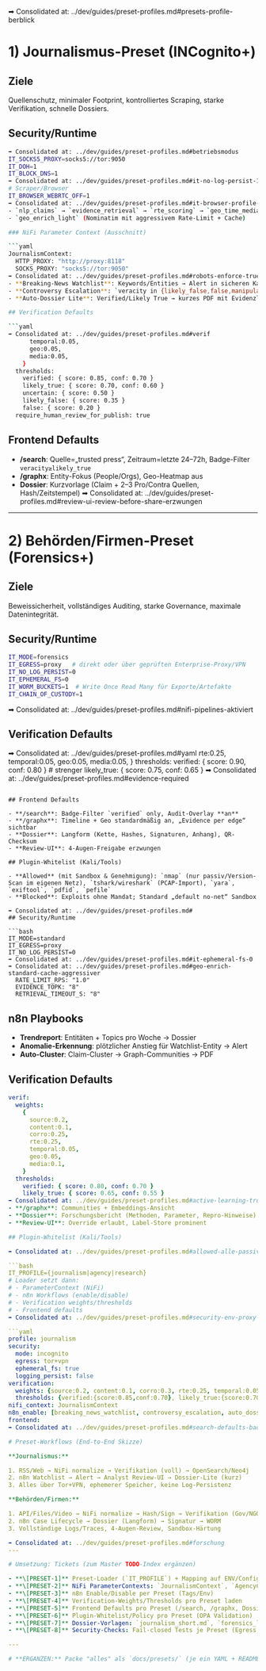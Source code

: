 ➡ Consolidated at: ../dev/guides/preset-profiles.md#presets-profile-berblick
# 1) Journalismus-Preset (INCognito+)

## Ziele

Quellenschutz, minimaler Footprint, kontrolliertes Scraping, starke Verifikation, schnelle Dossiers.

## Security/Runtime

```bash
➡ Consolidated at: ../dev/guides/preset-profiles.md#betriebsmodus
IT_SOCKS5_PROXY=socks5://tor:9050
IT_DOH=1
IT_BLOCK_DNS=1
➡ Consolidated at: ../dev/guides/preset-profiles.md#it-no-log-persist-1
# Scraper/Browser
IT_BROWSER_WEBRTC_OFF=1
➡ Consolidated at: ../dev/guides/preset-profiles.md#it-browser-profile-strict
- `nlp_claims` → `evidence_retrieval` → `rte_scoring` → `geo_time_media` → `aggregate_upsert` (voller Verifikationspfad)
- `geo_enrich_light` (Nominatim mit aggressivem Rate-Limit + Cache)

### NiFi Parameter Context (Ausschnitt)

```yaml
JournalismContext:
  HTTP_PROXY: "http://proxy:8118"
  SOCKS_PROXY: "socks5://tor:9050"
➡ Consolidated at: ../dev/guides/preset-profiles.md#robots-enforce-true
- **Breaking-News Watchlist**: Keywords/Entities → Alert in sicheren Kanal (z.B. Matrix/Signal via Relay)
- **Controversy Escalation**: `veracity in {likely_false,false,manipulative}` → Senior-Review
- **Auto-Dossier Lite**: Verified/Likely True → kurzes PDF mit Evidenzliste

## Verification Defaults

```yaml
➡ Consolidated at: ../dev/guides/preset-profiles.md#verif
      temporal:0.05,
      geo:0.05,
      media:0.05,
    }
  thresholds:
    verified: { score: 0.85, conf: 0.70 }
    likely_true: { score: 0.70, conf: 0.60 }
    uncertain: { score: 0.50 }
    likely_false: { score: 0.35 }
    false: { score: 0.20 }
  require_human_review_for_publish: true
```

## Frontend Defaults

- **/search**: Quelle=„trusted press“, Zeitraum=letzte 24–72h, Badge-Filter `veracity≥likely_true`
- **/graphx**: Entity-Fokus (People/Orgs), Geo-Heatmap aus
- **Dossier**: Kurzvorlage (Claim + 2–3 Pro/Contra Quellen, Hash/Zeitstempel)
➡ Consolidated at: ../dev/guides/preset-profiles.md#review-ui-review-before-share-erzwungen

---

# 2) Behörden/Firmen-Preset (Forensics+)

## Ziele

Beweis­sicherheit, vollständiges Auditing, starke Governance, maximale Datenintegrität.

## Security/Runtime

```bash
IT_MODE=forensics
IT_EGRESS=proxy   # direkt oder über geprüften Enterprise-Proxy/VPN
IT_NO_LOG_PERSIST=0
IT_EPHEMERAL_FS=0
IT_WORM_BUCKETS=1  # Write Once Read Many für Exporte/Artefakte
IT_CHAIN_OF_CUSTODY=1
```

➡ Consolidated at: ../dev/guides/preset-profiles.md#nifi-pipelines-aktiviert
## Verification Defaults

➡ Consolidated at: ../dev/guides/preset-profiles.md#yaml
      rte:0.25,
      temporal:0.05,
      geo:0.05,
      media:0.05,
    }
  thresholds:
    verified: { score: 0.90, conf: 0.80 } # strenger
    likely_true: { score: 0.75, conf: 0.65 }
➡ Consolidated at: ../dev/guides/preset-profiles.md#evidence-required
```

## Frontend Defaults

- **/search**: Badge-Filter `verified` only, Audit-Overlay **an**
- **/graphx**: Timeline + Geo standardmäßig an, „Evidence per edge“ sichtbar
- **Dossier**: Langform (Kette, Hashes, Signaturen, Anhang), QR-Checksum
- **Review-UI**: 4-Augen-Freigabe erzwungen

## Plugin-Whitelist (Kali/Tools)

- **Allowed** (mit Sandbox & Genehmigung): `nmap` (nur passiv/Version-Scan im eigenen Netz), `tshark/wireshark` (PCAP-Import), `yara`, `exiftool`, `pdfid`, `pefile`
- **Blocked**: Exploits ohne Mandat; Standard „default no-net“ Sandbox

➡ Consolidated at: ../dev/guides/preset-profiles.md#
## Security/Runtime

```bash
IT_MODE=standard
IT_EGRESS=proxy
IT_NO_LOG_PERSIST=0
➡ Consolidated at: ../dev/guides/preset-profiles.md#it-ephemeral-fs-0
➡ Consolidated at: ../dev/guides/preset-profiles.md#geo-enrich-standard-cache-aggressiver
  RATE_LIMIT_RPS: "1.0"
  EVIDENCE_TOPK: "8"
  RETRIEVAL_TIMEOUT_S: "8"
```

## n8n Playbooks

- **Trendreport**: Entitäten + Topics pro Woche → Dossier
- **Anomalie-Erkennung**: plötzlicher Anstieg für Watchlist-Entity → Alert
- **Auto-Cluster**: Claim-Cluster → Graph-Communities → PDF

## Verification Defaults

```yaml
verif:
  weights:
    {
      source:0.2,
      content:0.1,
      corro:0.25,
      rte:0.25,
      temporal:0.05,
      geo:0.05,
      media:0.1,
    }
  thresholds:
    verified: { score: 0.80, conf: 0.70 }
    likely_true: { score: 0.65, conf: 0.55 }
➡ Consolidated at: ../dev/guides/preset-profiles.md#active-learning-true
- **/graphx**: Communities + Embeddings-Ansicht
- **Dossier**: Forschungsbericht (Methoden, Parameter, Repro-Hinweise)
- **Review-UI**: Override erlaubt, Label-Store prominent

## Plugin-Whitelist (Kali/Tools)

➡ Consolidated at: ../dev/guides/preset-profiles.md#allowed-alle-passiven-forensischen-tools-aktive-nur-im-lab-isolated-netz-preset-pr-ft-sandbox-no-net

```bash
IT_PROFILE={journalism|agency|research}
# Loader setzt dann:
# - ParameterContext (NiFi)
# - n8n Workflows (enable/disable)
# - Verification weights/thresholds
# - Frontend defaults
➡ Consolidated at: ../dev/guides/preset-profiles.md#security-env-proxy-wiring

```yaml
profile: journalism
security:
  mode: incognito
  egress: tor+vpn
  ephemeral_fs: true
  logging_persist: false
verification:
  weights: {source:0.2, content:0.1, corro:0.3, rte:0.25, temporal:0.05, geo:0.05, media:0.05}
  thresholds: {verified:{score:0.85,conf:0.70}, likely_true:{score:0.70,conf:0.60}}
nifi_context: JournalismContext
n8n_enable: [breaking_news_watchlist, controversy_escalation, auto_dossier_lite]
frontend:
➡ Consolidated at: ../dev/guides/preset-profiles.md#search-defaults-badges-min-likely-true-time-range-72h

# Preset-Workflows (End-to-End Skizze)

**Journalismus:**

1. RSS/Web → NiFi normalize → Verifikation (voll) → OpenSearch/Neo4j
2. n8n Watchlist → Alert → Analyst Review-UI → Dossier-Lite (kurz)
3. Alles über Tor+VPN, ephemerer Speicher, keine Log-Persistenz

**Behörden/Firmen:**

1. API/Files/Video → NiFi normalize → Hash/Sign → Verifikation (Gov/NGO+Mehrfach-Evidenz)
2. n8n Case Lifecycle → Dossier (Langform) → Signatur → WORM
3. Vollständige Logs/Traces, 4-Augen-Review, Sandbox-Härtung

➡ Consolidated at: ../dev/guides/preset-profiles.md#forschung
---

# Umsetzung: Tickets (zum Master TODO-Index ergänzen)

- **\[PRESET-1]** Preset-Loader (`IT_PROFILE`) + Mapping auf ENV/Configs
- **\[PRESET-2]** NiFi ParameterContexts: `JournalismContext`, `AgencyContext`, `ResearchContext`
- **\[PRESET-3]** n8n Enable/Disable per Preset (Tags/Env)
- **\[PRESET-4]** Verification-Weights/Thresholds pro Preset laden
- **\[PRESET-5]** Frontend Defaults pro Preset (/search, /graphx, Dossier, Review-UI)
- **\[PRESET-6]** Plugin-Whitelist/Policy pro Preset (OPA Validation)
- **\[PRESET-7]** Dossier-Vorlagen: `journalism_short.md`, `forensics_long.md`, `research_report.md`
- **\[PRESET-8]** Security-Checks: Fail-closed Tests je Preset (Egress, DNS, Logging)

---

# **ERGANZEN:** Packe "alles" als `docs/presets/` (je ein YAML + README) ins Repo und ergänze `PRESET-*.md` mit konkreten NiFi Template-Exports und n8n JSONs für die drei Profile
